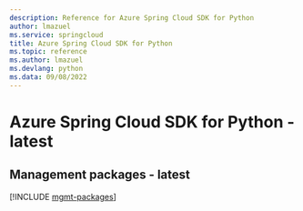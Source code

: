 ```yaml
---
description: Reference for Azure Spring Cloud SDK for Python
author: lmazuel
ms.service: springcloud
title: Azure Spring Cloud SDK for Python
ms.topic: reference
ms.author: lmazuel
ms.devlang: python
ms.data: 09/08/2022
---
```

# Azure Spring Cloud SDK for Python - latest

## Management packages - latest
[!INCLUDE [mgmt-packages](spring-cloud-mgmt-index.md)]
